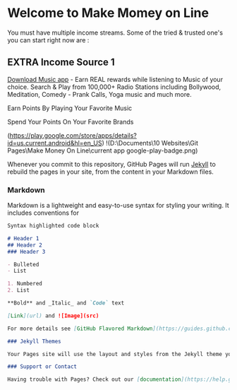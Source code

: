 # Welcome to Make Momey on Line

You must have multiple income streams.
Some of the tried & trusted one's you can start right now are : 

## EXTRA Income Source 1

[Download Music app](https://play.google.com/store/apps/details?id=us.current.android&hl=en_US) - Earn REAL rewards while listening to Music of your choice. Search & Play from 100,000+ Radio Stations including Bollywood, Meditation, Comedy - Prank Calls, Yoga music and much more.

Earn Points By Playing Your Favorite Music

Spend Your Points On Your Favorite Brands

(https://play.google.com/store/apps/details?id=us.current.android&hl=en_US) !(D:\Documents\10 Websites\Git Pages\Make Money On Line\current app google-play-badge.png)

Whenever you commit to this repository, GitHub Pages will run [Jekyll](https://jekyllrb.com/) to rebuild the pages in your site, from the content in your Markdown files.

### Markdown

Markdown is a lightweight and easy-to-use syntax for styling your writing. It includes conventions for

```markdown
Syntax highlighted code block

# Header 1
## Header 2
### Header 3

- Bulleted
- List

1. Numbered
2. List

**Bold** and _Italic_ and `Code` text

[Link](url) and ![Image](src)

For more details see [GitHub Flavored Markdown](https://guides.github.com/features/mastering-markdown/).

### Jekyll Themes

Your Pages site will use the layout and styles from the Jekyll theme you have selected in your [repository settings](https://github.com/vineetaggarwal/makemoneyonline/settings). The name of this theme is saved in the Jekyll `_config.yml` configuration file.

### Support or Contact

Having trouble with Pages? Check out our [documentation](https://help.github.com/categories/github-pages-basics/) or [contact support](https://github.com/contact) and we’ll help you sort it out.
